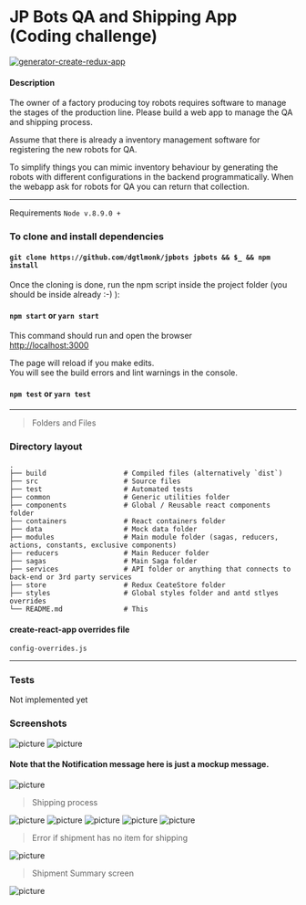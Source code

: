 # JP Bots QA and Shipping App (Coding challenge)
[![generator-create-redux-app](https://img.shields.io/badge/built%20with-generator--create--redux--app-brightgreen.svg)](https://github.com/jonidelv/generator-create-redux-app)

#### Description

The owner of a factory producing toy robots requires software to manage the stages of the production line. Please build a web app to manage the QA and shipping process.

Assume that there is already a inventory management software for registering the new robots for QA.

To simplify things you can mimic inventory behaviour by generating the robots with different configurations in the backend programmatically. When the webapp ask for robots for QA you can return that collection.

------

Requirements
`Node v.8.9.0 +`


### To clone and install dependencies

#### `git clone https://github.com/dgtlmonk/jpbots jpbots && $_ && npm install`

Once the cloning is done, run the npm script inside the project folder (you should be inside already :-) ):



#### `npm start` or `yarn start`

This command should run and open the browser<br>
[http://localhost:3000](http://localhost:3000)

The page will reload if you make edits.<br>
You will see the build errors and lint warnings in the console.

#### `npm test` or `yarn test`

------
> Folders and Files


### Directory layout

    .
    ├── build                   # Compiled files (alternatively `dist`)
    ├── src                     # Source files
    ├── test                    # Automated tests
    ├── common                  # Generic utilities folder
    ├── components              # Global / Reusable react components folder
    ├── containers              # React containers folder
    ├── data                    # Mock data folder
    ├── modules                 # Main module folder (sagas, reducers, actions, constants, exclusive components)
    ├── reducers                # Main Reducer folder
    ├── sagas                   # Main Saga folder
    ├── services                # API folder or anything that connects to back-end or 3rd party services
    ├── store                   # Redux CeateStore folder
    ├── styles                  # Global styles folder and antd stlyes overrides
    └── README.md               # This


#### create-react-app overrides file
`config-overrides.js`

------

### Tests

Not implemented yet

### Screenshots
![picture](https://cdn.pbrd.co/images/HncZwOa.png)
![picture](https://cdn.pbrd.co/images/Hnd1Vt3.jpg)

#### Note that the Notification message here is just a mockup message.

![picture](https://cdn.pbrd.co/images/Hnd2nRl.jpg)

> Shipping process

![picture](https://cdn.pbrd.co/images/HndcZ6V.jpg)
![picture](https://cdn.pbrd.co/images/HnddsWh.jpg)
![picture](https://cdn.pbrd.co/images/HnddIOZ.jpg)
![picture](https://cdn.pbrd.co/images/HndeoKR.jpg)
![picture](https://cdn.pbrd.co/images/HndeyGN.jpg)

> Error if shipment has no item for shipping

![picture](https://cdn.pbrd.co/images/HndeHeT.jpg)

> Shipment Summary screen

![picture](https://cdn.pbrd.co/images/HndfaRT.jpg)
